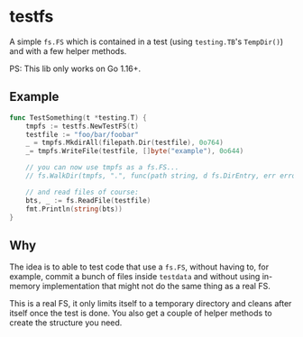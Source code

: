 # testfs

A simple `fs.FS` which is contained in a test (using `testing.TB`'s `TempDir()`)
and with a few helper methods.

PS: This lib only works on Go 1.16+.

## Example

```go
func TestSomething(t *testing.T) {
	tmpfs := testfs.NewTestFS(t)
	testfile := "foo/bar/foobar"
	_ = tmpfs.MkdirAll(filepath.Dir(testfile), 0o764)
	_= tmpfs.WriteFile(testfile, []byte("example"), 0o644)

	// you can now use tmpfs as a fs.FS...
	// fs.WalkDir(tmpfs, ".", func(path string, d fs.DirEntry, err error) error { return nil })

	// and read files of course:
	bts, _ := fs.ReadFile(testfile)
	fmt.Println(string(bts))
}
```

## Why

The idea is to able to test code that use a `fs.FS`, without having to,
for example, commit a bunch of files inside `testdata` and without using
in-memory implementation that might not do the same thing as a real FS.

This is a real FS, it only limits itself to a temporary directory and
cleans after itself once the test is done. You also get a couple of helper
methods to create the structure you need.

